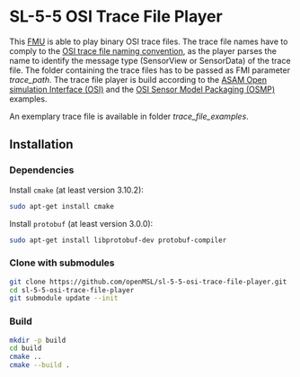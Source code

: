 # SL-5-5 OSI Trace File Player

This [FMU](https://fmi-standard.org/) is able to play binary OSI trace files.
The trace file names have to comply to the [OSI trace file naming convention](https://opensimulationinterface.github.io/osi-antora-generator/asamosi/latest/interface/architecture/trace_file_naming.html), as the player parses the name to identify the message type (SensorView or SensorData) of the trace file.
The folder containing the trace files has to be passed as FMI parameter _trace_path_.
The trace file player is build according to the [ASAM Open simulation Interface (OSI)](https://github.com/OpenSimulationInterface/open-simulation-interface) and the [OSI Sensor Model Packaging (OSMP)](https://github.com/OpenSimulationInterface/osi-sensor-model-packaging) examples.

An exemplary trace file is available in folder _trace_file_examples_.

## Installation

### Dependencies

Install `cmake` (at least version 3.10.2):

```bash
sudo apt-get install cmake
```

Install `protobuf` (at least version 3.0.0):

```bash
sudo apt-get install libprotobuf-dev protobuf-compiler
```

### Clone with submodules

```bash
git clone https://github.com/openMSL/sl-5-5-osi-trace-file-player.git
cd sl-5-5-osi-trace-file-player
git submodule update --init
```

### Build

```bash
mkdir -p build
cd build
cmake ..
cmake --build .
```
